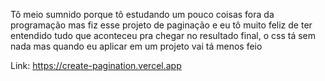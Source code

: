 Tô meio sumnido porque tô estudando um pouco coisas fora da programação
mas fiz esse projeto de paginação e eu tô muito feliz de ter entendido tudo que aconteceu pra chegar no resultado final,
o css tá sem nada mas quando eu aplicar em um projeto vai tá menos feio

Link: https://create-pagination.vercel.app

